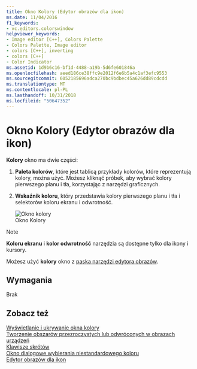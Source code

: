 ```yaml
---
title: Okno Kolory (Edytor obrazów dla ikon)
ms.date: 11/04/2016
f1_keywords:
- vc.editors.colorswindow
helpviewer_keywords:
- Image editor [C++], Colors Palette
- Colors Palette, Image editor
- colors [C++], inverting
- colors [C++]
- Color Indicator
ms.assetid: 1d9b6c16-bf1d-4488-a19b-5d6fe601846a
ms.openlocfilehash: aeed186ce38ffc9e2012f6e6b5a4c1af3efc9553
ms.sourcegitcommit: 6052185696adca270bc9bdbec45a626dd89cdcdd
ms.translationtype: MT
ms.contentlocale: pl-PL
ms.lasthandoff: 10/31/2018
ms.locfileid: "50647352"
---
```

# <a name="colors-window-image-editor-for-icons"></a>Okno Kolory (Edytor obrazów dla ikon)

**Kolory** okno ma dwie części:

1. **Paleta kolorów**, które jest tablicą przykłady kolorów, które reprezentują kolory, można użyć. Możesz kliknąć próbek, aby wybrać kolory pierwszego planu i tła, korzystając z narzędzi graficznych.

2. **Wskaźnik koloru**, który przedstawia kolory pierwszego planu i tła i selektorów koloru ekranu i odwrotność.

   ![Okno kolory](../windows/media/vccolorswindow.gif "vcColorsWindow")<br/>
   Okno Kolory

> [!NOTE]
> **Koloru ekranu** i **kolor odwrotność** narzędzia są dostępne tylko dla ikony i kursory.

Możesz użyć **kolory** okno z [paska narzędzi edytora obrazów](../windows/toolbar-image-editor-for-icons.md).

## <a name="requirements"></a>Wymagania

Brak

## <a name="see-also"></a>Zobacz też

[Wyświetlanie i ukrywanie okna kolory](../windows/displaying-or-hiding-the-colors-window-image-editor-for-icons.md)<br/>
[Tworzenie obszarów przezroczystych lub odwróconych w obrazach urządzeń](../windows/creating-transparent-or-inverse-regions-in-device-images.md)<br/>
[Klawisze skrótów](../windows/accelerator-keys-image-editor-for-icons.md)<br/>
[Okno dialogowe wybierania niestandardowego koloru](../windows/custom-color-selector-dialog-box-image-editor-for-icons.md)<br/>
[Edytor obrazów dla ikon](../windows/image-editor-for-icons.md)
